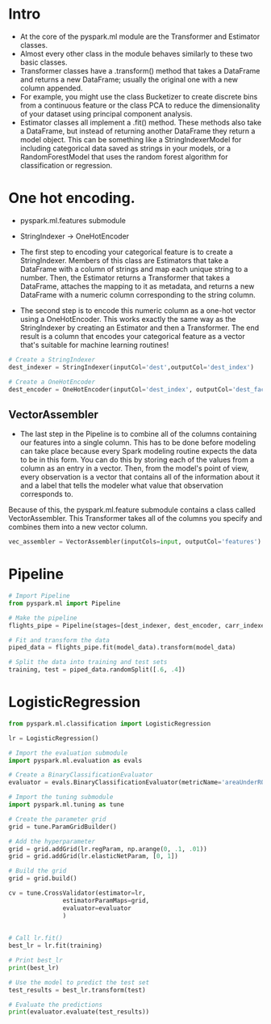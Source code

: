 # Intro

- At the core of the pyspark.ml module are the Transformer and Estimator classes. 
- Almost every other class in the module behaves similarly to these two basic classes.
- Transformer classes have a .transform() method that takes a DataFrame and returns a new DataFrame; usually the original one with a new column appended.
- For example, you might use the class Bucketizer to create discrete bins from a continuous feature or the class PCA to reduce the dimensionality of your dataset using principal component analysis.
- Estimator classes all implement a .fit() method. These methods also take a DataFrame, but instead of returning another DataFrame they return a model object. This can be something like a StringIndexerModel for including categorical data saved as strings in your models, or a RandomForestModel that uses the random forest algorithm for classification or regression.

# One hot encoding.
- pyspark.ml.features submodule
- StringIndexer -> OneHotEncoder
- The first step to encoding your categorical feature is to create a StringIndexer. Members of this class are Estimators that take a DataFrame with a column of strings and map each unique string to a number. Then, the Estimator returns a Transformer that takes a DataFrame, attaches the mapping to it as metadata, and returns a new DataFrame with a numeric column corresponding to the string column.

- The second step is to encode this numeric column as a one-hot vector using a OneHotEncoder. This works exactly the same way as the StringIndexer by creating an Estimator and then a Transformer. The end result is a column that encodes your categorical feature as a vector that's suitable for machine learning routines!
```python
# Create a StringIndexer
dest_indexer = StringIndexer(inputCol='dest',outputCol='dest_index')

# Create a OneHotEncoder
dest_encoder = OneHotEncoder(inputCol='dest_index', outputCol='dest_fact')
```

## VectorAssembler
- The last step in the Pipeline is to combine all of the columns containing our features into a single column. This has to be done before modeling can take place because every Spark modeling routine expects the data to be in this form. You can do this by storing each of the values from a column as an entry in a vector. Then, from the model's point of view, every observation is a vector that contains all of the information about it and a label that tells the modeler what value that observation corresponds to.

Because of this, the pyspark.ml.feature submodule contains a class called VectorAssembler. This Transformer takes all of the columns you specify and combines them into a new vector column.

```python
vec_assembler = VectorAssembler(inputCols=input, outputCol='features')
```
# Pipeline
```python
# Import Pipeline
from pyspark.ml import Pipeline

# Make the pipeline
flights_pipe = Pipeline(stages=[dest_indexer, dest_encoder, carr_indexer, carr_encoder, vec_assembler])

# Fit and transform the data
piped_data = flights_pipe.fit(model_data).transform(model_data)

# Split the data into training and test sets
training, test = piped_data.randomSplit([.6, .4])
```

# LogisticRegression
```python
from pyspark.ml.classification import LogisticRegression

lr = LogisticRegression()

# Import the evaluation submodule
import pyspark.ml.evaluation as evals

# Create a BinaryClassificationEvaluator
evaluator = evals.BinaryClassificationEvaluator(metricName='areaUnderROC')

# Import the tuning submodule
import pyspark.ml.tuning as tune

# Create the parameter grid
grid = tune.ParamGridBuilder()

# Add the hyperparameter
grid = grid.addGrid(lr.regParam, np.arange(0, .1, .01))
grid = grid.addGrid(lr.elasticNetParam, [0, 1])

# Build the grid
grid = grid.build()

cv = tune.CrossValidator(estimator=lr,
               estimatorParamMaps=grid,
               evaluator=evaluator
               )
               
               
# Call lr.fit()
best_lr = lr.fit(training)

# Print best_lr
print(best_lr)   

# Use the model to predict the test set
test_results = best_lr.transform(test)

# Evaluate the predictions
print(evaluator.evaluate(test_results))
```

